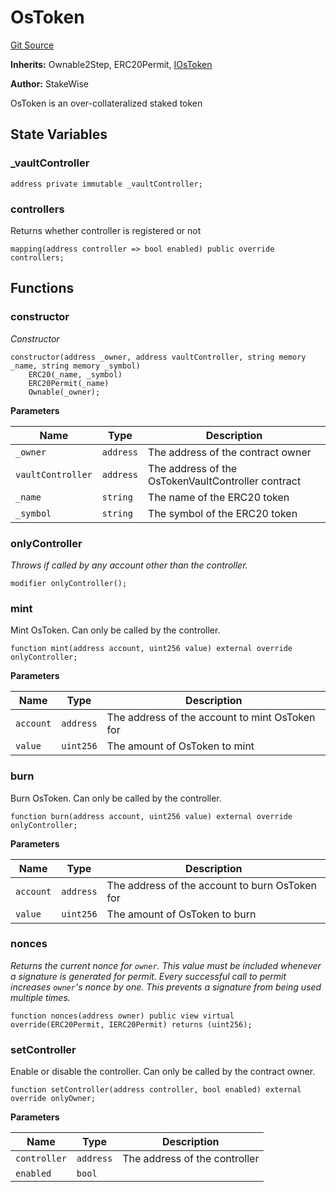 # OsToken
[Git Source](https://github.com/stakewise/v3-core/blob/c4059a64871829ca60ea58f054baf8eb13d3572a/contracts/tokens/OsToken.sol)

**Inherits:**
Ownable2Step, ERC20Permit, [IOsToken](/contracts/interfaces/IOsToken.sol/interface.IOsToken.md)

**Author:**
StakeWise

OsToken is an over-collateralized staked token


## State Variables
### _vaultController

```solidity
address private immutable _vaultController;
```


### controllers
Returns whether controller is registered or not


```solidity
mapping(address controller => bool enabled) public override controllers;
```


## Functions
### constructor

*Constructor*


```solidity
constructor(address _owner, address vaultController, string memory _name, string memory _symbol)
    ERC20(_name, _symbol)
    ERC20Permit(_name)
    Ownable(_owner);
```
**Parameters**

|Name|Type|Description|
|----|----|-----------|
|`_owner`|`address`|The address of the contract owner|
|`vaultController`|`address`|The address of the OsTokenVaultController contract|
|`_name`|`string`|The name of the ERC20 token|
|`_symbol`|`string`|The symbol of the ERC20 token|


### onlyController

*Throws if called by any account other than the controller.*


```solidity
modifier onlyController();
```

### mint

Mint OsToken. Can only be called by the controller.


```solidity
function mint(address account, uint256 value) external override onlyController;
```
**Parameters**

|Name|Type|Description|
|----|----|-----------|
|`account`|`address`|The address of the account to mint OsToken for|
|`value`|`uint256`|The amount of OsToken to mint|


### burn

Burn OsToken. Can only be called by the controller.


```solidity
function burn(address account, uint256 value) external override onlyController;
```
**Parameters**

|Name|Type|Description|
|----|----|-----------|
|`account`|`address`|The address of the account to burn OsToken for|
|`value`|`uint256`|The amount of OsToken to burn|


### nonces

*Returns the current nonce for `owner`. This value must be
included whenever a signature is generated for permit.
Every successful call to permit increases ``owner``'s nonce by one. This
prevents a signature from being used multiple times.*


```solidity
function nonces(address owner) public view virtual override(ERC20Permit, IERC20Permit) returns (uint256);
```

### setController

Enable or disable the controller. Can only be called by the contract owner.


```solidity
function setController(address controller, bool enabled) external override onlyOwner;
```
**Parameters**

|Name|Type|Description|
|----|----|-----------|
|`controller`|`address`|The address of the controller|
|`enabled`|`bool`||


